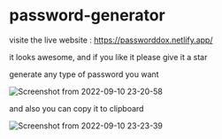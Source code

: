 # password-generator

visite the live website : https://passworddox.netlify.app/

it looks awesome, and if you like it please give it a star


generate any type of password you want

![Screenshot from 2022-09-10 23-20-58](https://user-images.githubusercontent.com/90154115/189495699-296fc387-7425-4a0b-a8fa-f56a213c27c8.png)

and also you can copy it to clipboard


![Screenshot from 2022-09-10 23-23-39](https://user-images.githubusercontent.com/90154115/189495773-84d62819-f8b0-4986-bde7-3b761edfdfdc.png)
